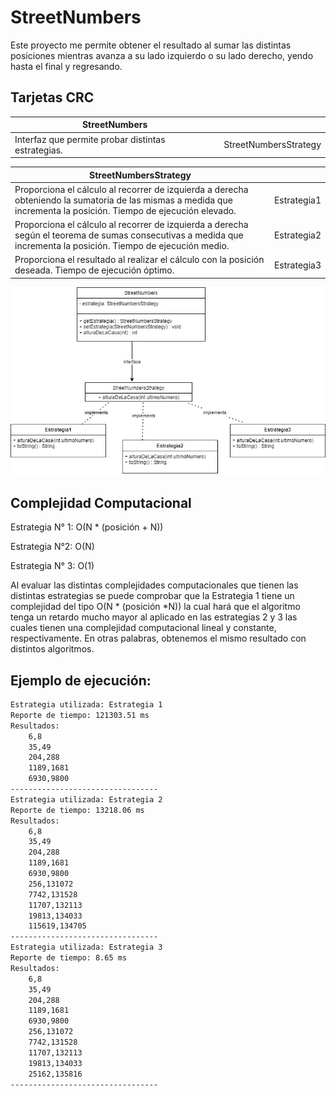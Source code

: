 # StreetNumbers
Este proyecto me permite obtener el resultado al sumar las distintas posiciones mientras avanza a su lado izquierdo  o su lado derecho, yendo hasta el final y regresando.

## Tarjetas CRC

| StreetNumbers | |
| ------------- | ------------- |
| Interfaz que permite probar distintas  estrategias.  | StreetNumbersStrategy  |


| StreetNumbersStrategy | |
| ------------- | ------------- |
| Proporciona el cálculo al recorrer de izquierda a derecha obteniendo la sumatoria de las mismas a medida que incrementa la posición. Tiempo de ejecución elevado.  | Estrategia1  |
| Proporciona el cálculo al recorrer de izquierda a derecha según el teorema de sumas consecutivas a medida que incrementa la posición. Tiempo de ejecución medio. | Estrategia2 |
| Proporciona el resultado al realizar el cálculo con la posición deseada. Tiempo de ejecución óptimo. | Estrategia3 |

<p align="center">
  <img src="https://raw.githubusercontent.com/Stibitz256/workspace/streetnumbers/complejidad-computacional-street-numbers/diagrama-de-clases.jpg">
</p>

## Complejidad Computacional

Estrategia N° 1:
O(N * (posición + N))

Estrategia N°2:
O(N)

Estrategia N° 3:
O(1)

Al evaluar las distintas complejidades computacionales que tienen las distintas estrategias se puede comprobar que la Estrategia 1 tiene un complejidad del tipo O(N * (posición *N)) la cual hará que el algoritmo tenga un retardo mucho mayor al aplicado en las estrategias 2 y 3 las cuales tienen una complejidad computacional lineal y constante, respectivamente. En otras palabras, obtenemos el mismo resultado con distintos algoritmos.

## Ejemplo de ejecución:

```bash
Estrategia utilizada: Estrategia 1
Reporte de tiempo: 121303.51 ms
Resultados: 
	6,8
	35,49
	204,288
	1189,1681
	6930,9800
---------------------------------
Estrategia utilizada: Estrategia 2
Reporte de tiempo: 13218.06 ms
Resultados: 
	6,8
	35,49
	204,288
	1189,1681
	6930,9800
	256,131072
	7742,131528
	11707,132113
	19813,134033
	115619,134705
---------------------------------
Estrategia utilizada: Estrategia 3
Reporte de tiempo: 8.65 ms
Resultados: 
	6,8
	35,49
	204,288
	1189,1681
	6930,9800
	256,131072
	7742,131528
	11707,132113
	19813,134033
	25162,135816
---------------------------------
```
